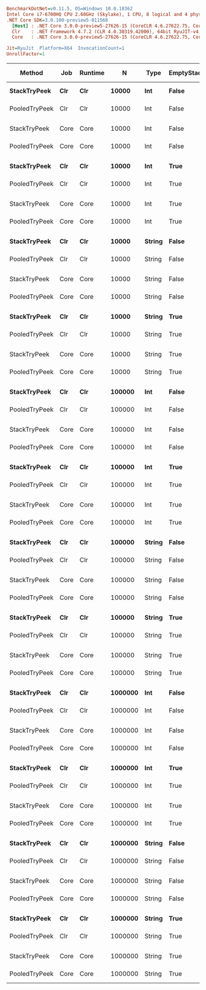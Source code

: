 ``` ini

BenchmarkDotNet=v0.11.5, OS=Windows 10.0.18362
Intel Core i7-6700HQ CPU 2.60GHz (Skylake), 1 CPU, 8 logical and 4 physical cores
.NET Core SDK=3.0.100-preview5-011568
  [Host] : .NET Core 3.0.0-preview5-27626-15 (CoreCLR 4.6.27622.75, CoreFX 4.700.19.22408), 64bit RyuJIT
  Clr    : .NET Framework 4.7.2 (CLR 4.0.30319.42000), 64bit RyuJIT-v4.8.3801.0
  Core   : .NET Core 3.0.0-preview5-27626-15 (CoreCLR 4.6.27622.75, CoreFX 4.700.19.22408), 64bit RyuJIT

Jit=RyuJit  Platform=X64  InvocationCount=1  
UnrollFactor=1  

```
|        Method |  Job | Runtime |       N |   Type | EmptyStack |         Mean |      Error |      StdDev |       Median | Ratio | RatioSD | Gen 0 | Gen 1 | Gen 2 | Allocated |
|-------------- |----- |-------- |-------- |------- |----------- |-------------:|-----------:|------------:|-------------:|------:|--------:|------:|------:|------:|----------:|
|  **StackTryPeek** |  **Clr** |     **Clr** |   **10000** |    **Int** |      **False** |    **16.356 us** |  **5.7860 us** |   **5.6826 us** |    **13.800 us** |  **1.00** |    **0.00** |     **-** |     **-** |     **-** |         **-** |
| PooledTryPeek |  Clr |     Clr |   10000 |    Int |      False |     7.279 us |  0.1479 us |   0.1311 us |     7.300 us |  0.47 |    0.12 |     - |     - |     - |         - |
|               |      |         |         |        |            |              |            |             |              |       |         |       |       |       |           |
|  StackTryPeek | Core |    Core |   10000 |    Int |      False |     7.100 us |  0.0000 us |   0.0000 us |     7.100 us |  1.00 |    0.00 |     - |     - |     - |         - |
| PooledTryPeek | Core |    Core |   10000 |    Int |      False |     7.243 us |  0.1229 us |   0.1089 us |     7.200 us |  1.02 |    0.01 |     - |     - |     - |         - |
|               |      |         |         |        |            |              |            |             |              |       |         |       |       |       |           |
|  **StackTryPeek** |  **Clr** |     **Clr** |   **10000** |    **Int** |       **True** |     **6.493 us** |  **0.1028 us** |   **0.0961 us** |     **6.500 us** |  **1.00** |    **0.00** |     **-** |     **-** |     **-** |         **-** |
| PooledTryPeek |  Clr |     Clr |   10000 |    Int |       True |    11.457 us |  0.6148 us |   1.7641 us |    12.600 us |  1.71 |    0.25 |     - |     - |     - |         - |
|               |      |         |         |        |            |              |            |             |              |       |         |       |       |       |           |
|  StackTryPeek | Core |    Core |   10000 |    Int |       True |    12.268 us |  0.4147 us |   1.1627 us |    12.600 us |  1.00 |    0.00 |     - |     - |     - |         - |
| PooledTryPeek | Core |    Core |   10000 |    Int |       True |     6.450 us |  0.1232 us |   0.1092 us |     6.450 us |  0.53 |    0.06 |     - |     - |     - |         - |
|               |      |         |         |        |            |              |            |             |              |       |         |       |       |       |           |
|  **StackTryPeek** |  **Clr** |     **Clr** |   **10000** | **String** |      **False** |    **14.129 us** |  **0.6455 us** |   **1.8416 us** |    **15.300 us** |  **1.00** |    **0.00** |     **-** |     **-** |     **-** |         **-** |
| PooledTryPeek |  Clr |     Clr |   10000 | String |      False |     6.271 us |  0.1279 us |   0.1953 us |     6.200 us |  0.47 |    0.07 |     - |     - |     - |         - |
|               |      |         |         |        |            |              |            |             |              |       |         |       |       |       |           |
|  StackTryPeek | Core |    Core |   10000 | String |      False |     6.313 us |  0.1269 us |   0.1187 us |     6.300 us |  1.00 |    0.00 |     - |     - |     - |         - |
| PooledTryPeek | Core |    Core |   10000 | String |      False |     6.353 us |  0.1247 us |   0.1281 us |     6.400 us |  1.01 |    0.03 |     - |     - |     - |         - |
|               |      |         |         |        |            |              |            |             |              |       |         |       |       |       |           |
|  **StackTryPeek** |  **Clr** |     **Clr** |   **10000** | **String** |       **True** |     **6.340 us** |  **0.1128 us** |   **0.1056 us** |     **6.400 us** |  **1.00** |    **0.00** |     **-** |     **-** |     **-** |         **-** |
| PooledTryPeek |  Clr |     Clr |   10000 | String |       True |     6.186 us |  0.0410 us |   0.0363 us |     6.200 us |  0.98 |    0.02 |     - |     - |     - |         - |
|               |      |         |         |        |            |              |            |             |              |       |         |       |       |       |           |
|  StackTryPeek | Core |    Core |   10000 | String |       True |    12.039 us |  0.4167 us |   1.1407 us |    12.600 us |  1.00 |    0.00 |     - |     - |     - |         - |
| PooledTryPeek | Core |    Core |   10000 | String |       True |    11.329 us |  0.2048 us |   0.1816 us |    11.200 us |  0.95 |    0.10 |     - |     - |     - |         - |
|               |      |         |         |        |            |              |            |             |              |       |         |       |       |       |           |
|  **StackTryPeek** |  **Clr** |     **Clr** |  **100000** |    **Int** |      **False** |   **138.682 us** |  **4.7152 us** |  **13.1440 us** |   **133.100 us** |  **1.00** |    **0.00** |     **-** |     **-** |     **-** |         **-** |
| PooledTryPeek |  Clr |     Clr |  100000 |    Int |      False |    70.675 us |  0.0796 us |   0.0622 us |    70.700 us |  0.51 |    0.05 |     - |     - |     - |         - |
|               |      |         |         |        |            |              |            |             |              |       |         |       |       |       |           |
|  StackTryPeek | Core |    Core |  100000 |    Int |      False |    72.000 us |  1.3236 us |   1.1053 us |    72.800 us |  1.00 |    0.00 |     - |     - |     - |         - |
| PooledTryPeek | Core |    Core |  100000 |    Int |      False |    72.355 us |  2.4701 us |   4.2609 us |    70.600 us |  1.03 |    0.09 |     - |     - |     - |         - |
|               |      |         |         |        |            |              |            |             |              |       |         |       |       |       |           |
|  **StackTryPeek** |  **Clr** |     **Clr** |  **100000** |    **Int** |       **True** |    **64.412 us** |  **1.4509 us** |   **1.4899 us** |    **64.700 us** |  **1.00** |    **0.00** |     **-** |     **-** |     **-** |         **-** |
| PooledTryPeek |  Clr |     Clr |  100000 |    Int |       True |   114.145 us |  6.3102 us |  18.2064 us |   121.800 us |  1.87 |    0.41 |     - |     - |     - |         - |
|               |      |         |         |        |            |              |            |             |              |       |         |       |       |       |           |
|  StackTryPeek | Core |    Core |  100000 |    Int |       True |    63.859 us |  2.7930 us |   2.8682 us |    62.700 us |  1.00 |    0.00 |     - |     - |     - |         - |
| PooledTryPeek | Core |    Core |  100000 |    Int |       True |   115.943 us |  5.8117 us |  17.0446 us |   125.300 us |  1.83 |    0.23 |     - |     - |     - |         - |
|               |      |         |         |        |            |              |            |             |              |       |         |       |       |       |           |
|  **StackTryPeek** |  **Clr** |     **Clr** |  **100000** | **String** |      **False** |   **142.985 us** |  **5.6334 us** |  **15.3260 us** |   **152.000 us** |  **1.00** |    **0.00** |     **-** |     **-** |     **-** |         **-** |
| PooledTryPeek |  Clr |     Clr |  100000 | String |      False |    60.600 us |  1.2000 us |   1.6823 us |    60.900 us |  0.43 |    0.06 |     - |     - |     - |         - |
|               |      |         |         |        |            |              |            |             |              |       |         |       |       |       |           |
|  StackTryPeek | Core |    Core |  100000 | String |      False |    88.180 us |  7.5597 us |  22.1713 us |    92.200 us |  1.00 |    0.00 |     - |     - |     - |         - |
| PooledTryPeek | Core |    Core |  100000 | String |      False |    88.580 us |  8.8683 us |  25.8693 us |    94.650 us |  1.06 |    0.39 |     - |     - |     - |         - |
|               |      |         |         |        |            |              |            |             |              |       |         |       |       |       |           |
|  **StackTryPeek** |  **Clr** |     **Clr** |  **100000** | **String** |       **True** |    **61.429 us** |  **1.5783 us** |   **2.0522 us** |    **61.000 us** |  **1.00** |    **0.00** |     **-** |     **-** |     **-** |         **-** |
| PooledTryPeek |  Clr |     Clr |  100000 | String |       True |    61.809 us |  1.2514 us |   1.5368 us |    61.000 us |  1.00 |    0.04 |     - |     - |     - |         - |
|               |      |         |         |        |            |              |            |             |              |       |         |       |       |       |           |
|  StackTryPeek | Core |    Core |  100000 | String |       True |   118.500 us |  6.6373 us |  19.0437 us |   121.700 us |  1.00 |    0.00 |     - |     - |     - |         - |
| PooledTryPeek | Core |    Core |  100000 | String |       True |   115.610 us |  5.8030 us |  16.0801 us |   121.600 us |  1.00 |    0.21 |     - |     - |     - |         - |
|               |      |         |         |        |            |              |            |             |              |       |         |       |       |       |           |
|  **StackTryPeek** |  **Clr** |     **Clr** | **1000000** |    **Int** |      **False** | **1,415.582 us** | **42.0970 us** | **121.4595 us** | **1,381.350 us** |  **1.00** |    **0.00** |     **-** |     **-** |     **-** |         **-** |
| PooledTryPeek |  Clr |     Clr | 1000000 |    Int |      False |   739.414 us | 18.6583 us |  52.3199 us |   722.800 us |  0.53 |    0.06 |     - |     - |     - |         - |
|               |      |         |         |        |            |              |            |             |              |       |         |       |       |       |           |
|  StackTryPeek | Core |    Core | 1000000 |    Int |      False |   739.085 us | 18.2876 us |  51.2804 us |   726.400 us |  1.00 |    0.00 |     - |     - |     - |         - |
| PooledTryPeek | Core |    Core | 1000000 |    Int |      False |   733.626 us | 14.5024 us |  36.9132 us |   730.750 us |  1.00 |    0.08 |     - |     - |     - |         - |
|               |      |         |         |        |            |              |            |             |              |       |         |       |       |       |           |
|  **StackTryPeek** |  **Clr** |     **Clr** | **1000000** |    **Int** |       **True** |   **658.336 us** | **16.5110 us** |  **46.0260 us** |   **639.150 us** |  **1.00** |    **0.00** |     **-** |     **-** |     **-** |         **-** |
| PooledTryPeek |  Clr |     Clr | 1000000 |    Int |       True | 1,098.620 us | 49.6957 us | 145.7490 us | 1,069.700 us |  1.68 |    0.25 |     - |     - |     - |         - |
|               |      |         |         |        |            |              |            |             |              |       |         |       |       |       |           |
|  StackTryPeek | Core |    Core | 1000000 |    Int |       True | 1,134.831 us | 48.6202 us | 142.5947 us | 1,119.900 us |  1.00 |    0.00 |     - |     - |     - |         - |
| PooledTryPeek | Core |    Core | 1000000 |    Int |       True |   672.528 us | 19.2752 us |  53.7314 us |   662.050 us |  0.60 |    0.09 |     - |     - |     - |         - |
|               |      |         |         |        |            |              |            |             |              |       |         |       |       |       |           |
|  **StackTryPeek** |  **Clr** |     **Clr** | **1000000** | **String** |      **False** | **1,276.415 us** | **46.9055 us** | **137.5658 us** | **1,246.600 us** |  **1.00** |    **0.00** |     **-** |     **-** |     **-** |         **-** |
| PooledTryPeek |  Clr |     Clr | 1000000 | String |      False |   619.554 us | 15.3550 us |  44.5477 us |   611.400 us |  0.49 |    0.06 |     - |     - |     - |         - |
|               |      |         |         |        |            |              |            |             |              |       |         |       |       |       |           |
|  StackTryPeek | Core |    Core | 1000000 | String |      False |   651.181 us | 13.3170 us |  37.1225 us |   644.750 us |  1.00 |    0.00 |     - |     - |     - |         - |
| PooledTryPeek | Core |    Core | 1000000 | String |      False |   647.781 us | 13.6712 us |  39.8796 us |   642.400 us |  1.00 |    0.08 |     - |     - |     - |         - |
|               |      |         |         |        |            |              |            |             |              |       |         |       |       |       |           |
|  **StackTryPeek** |  **Clr** |     **Clr** | **1000000** | **String** |       **True** |   **621.215 us** | **12.5582 us** |  **36.0318 us** |   **611.800 us** |  **1.00** |    **0.00** |     **-** |     **-** |     **-** |         **-** |
| PooledTryPeek |  Clr |     Clr | 1000000 | String |       True |   604.913 us | 11.5224 us |  21.9225 us |   611.300 us |  0.98 |    0.06 |     - |     - |     - |         - |
|               |      |         |         |        |            |              |            |             |              |       |         |       |       |       |           |
|  StackTryPeek | Core |    Core | 1000000 | String |       True | 1,134.489 us | 22.6720 us |  53.4405 us | 1,125.600 us |  1.00 |    0.00 |     - |     - |     - |         - |
| PooledTryPeek | Core |    Core | 1000000 | String |       True | 1,096.354 us | 24.0355 us |  69.7312 us | 1,081.800 us |  0.97 |    0.07 |     - |     - |     - |         - |
